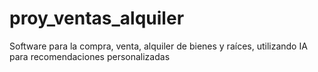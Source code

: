 # proy_ventas_alquiler
Software para la compra, venta, alquiler de bienes y raíces, utilizando IA para recomendaciones personalizadas

